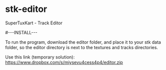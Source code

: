 stk-editor
==========

SuperTuxKart - Track Editor

#---INSTALL---

To run the program, download the editor folder, and place it to your stk data folder, so the editor directory is next to the textures and tracks directories.

Use this link (temporary solution):
https://www.dropbox.com/s/miysevu4cess4p4/editor.zip
